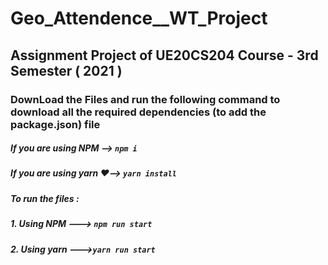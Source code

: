 # Geo_Attendence__WT_Project
## Assignment Project of UE20CS204 Course - 3rd Semester ( 2021 )

### DownLoad the Files and run the following command to download all the required dependencies (to add the package.json) file

##### If you are using NPM --> `npm i`
##### If you are using yarn ❤️--> `yarn install`


##### To run the files :
##### 1. Using NPM ---> `npm run start`
##### 2. Using yarn --->`yarn run start`


<!-- ##### TO DO:
##### 1. Load the Google Map component (Without any errors 😂😂😂)  Done this.
<!-- ##### 5. Need of a ML model in Javascript to recognise face required ------- Major Improvement (if done)! ! ->

